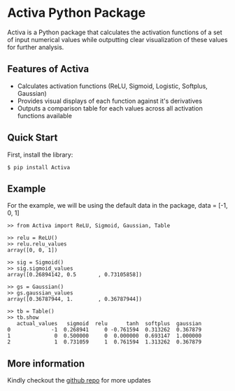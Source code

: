# Activa Python Package

Activa is a Python package that calculates the activation functions of a set of input 
numerical values while outputting clear visualization of these values for further analysis.

## Features of Activa
- Calculates activation functions (ReLU, Sigmoid, Logistic, Softplus, Gaussian)
- Provides visual displays of each function against it's derivatives
- Outputs a comparison table for each values across all activation functions available

## Quick Start
First, install the library:

```
$ pip install Activa
```

## Example
For the example, we will be using the default data in the package, data = [-1, 0, 1]
```
>> from Activa import ReLU, Sigmoid, Gaussian, Table

>> relu = ReLU()
>> relu.relu_values
array([0, 0, 1])

>> sig = Sigmoid()
>> sig.sigmoid_values
array([0.26894142, 0.5       , 0.73105858])

>> gs = Gaussian()
>> gs.gaussian_values
array([0.36787944, 1.        , 0.36787944])

>> tb = Table()
>> tb.show
   actual_values   sigmoid  relu      tanh  softplus  gaussian
0             -1  0.268941     0 -0.761594  0.313262  0.367879
1              0  0.500000     0  0.000000  0.693147  1.000000
2              1  0.731059     1  0.761594  1.313262  0.367879

```

## More information
Kindly checkout the [github repo](https://github.com/Ekeopara-Praise/Activa) for more updates
